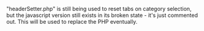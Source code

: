 "headerSetter.php" is still being used to reset tabs on category selection, but the javascript version still exists in its broken state - it's just commented out. This will be used to replace the PHP eventually.